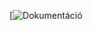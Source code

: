 [![Dokumentáció](https://img.shields.io/badge/Dokument%C3%A1ci%C3%B3-https%3A%2F%2Fmwzx0d--hft--2021222.netlify.app%2F%23%2F-lightgrey?style=for-the-badge&logo=appveyor)
